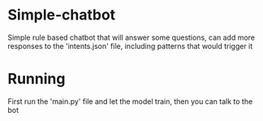 # Simple-chatbot
Simple rule based chatbot that will answer some questions, can add more responses to the 'intents.json' file, including 
patterns that would trigger it

# Running
First run the 'main.py' file and let the model train, then you can talk to the bot